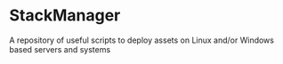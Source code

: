 # StackManager
A repository of useful scripts to deploy assets on Linux and/or Windows based servers and systems
